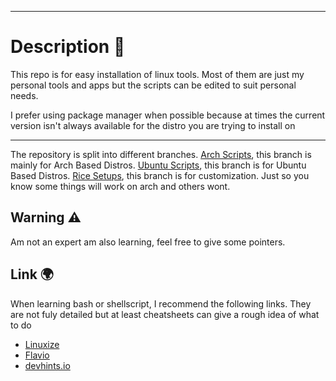 ****

# Description 📝

This repo is for easy installation of linux tools.
Most of them are just my personal tools and apps but the scripts can be edited to suit personal needs.

I prefer using package manager when possible because at times the current version isn't always available for the distro you are trying to install on

---

The repository is split into different branches.
[Arch Scripts](https://github.com/rileyhawk1417/linux_quickSetup/tree/arch_scripts), this branch is mainly for Arch Based Distros.
[Ubuntu Scripts](https://github.com/rileyhawk1417/linux_quickSetup/tree/ubuntu_scripts), this branch is for Ubuntu Based Distros.
[Rice Setups](https://github.com/rileyhawk1417/linux_quickSetup/tree/rice_script), this branch is for customization. Just so you know some things will work on arch and others wont.

## Warning ⚠️
Am not an expert am also learning, feel free to give some pointers.

## Link 🌍
When learning bash or shellscript, I recommend the following links. They are not fuly detailed but at least cheatsheets can give a rough idea of what to do

* [Linuxize](https://linuxize.com/tags/terminal/#)
* [Flavio](https://flaviocopes.com/bash-scripting/)
* [devhints.io](https://devhints.io/bash)
